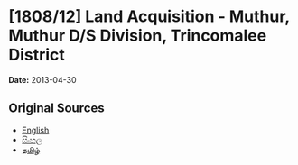 # [1808/12] Land Acquisition - Muthur, Muthur D/S Division, Trincomalee District

**Date:** 2013-04-30

## Original Sources

- [English](https://documents.gov.lk/view/extra-gazettes/2013/4/1808-12_E.pdf)
- [සිංහල](https://documents.gov.lk/view/extra-gazettes/2013/4/1808-12_S.pdf)
- [தமிழ்](https://documents.gov.lk/view/extra-gazettes/2013/4/1808-12_T.pdf)
